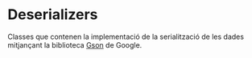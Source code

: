 # Deserializers

Classes que contenen la implementació de la serialització de les dades mitjançant la
biblioteca [Gson](https://github.com/google/gson) de Google.